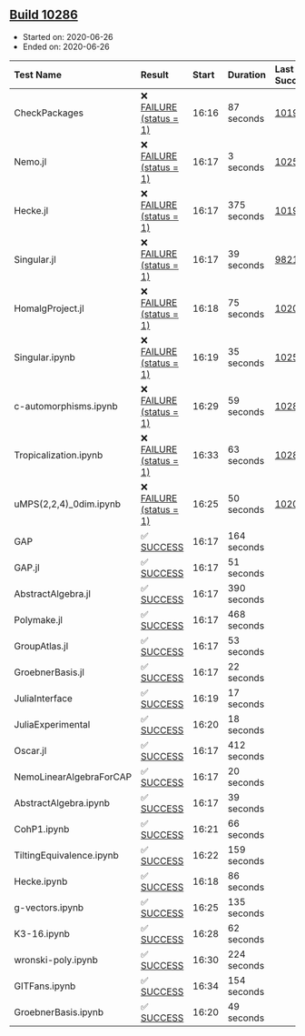 ## [Build 10286](https://oscarci.mathematik.uni-kl.de/job/oscar/10286/)

* Started on: 2020-06-26
* Ended on: 2020-06-26

| Test Name    | Result | Start | Duration | Last Success | First Failure |
|:-------------|:-------|:------|:---------|:-------------|:--------------|
| CheckPackages | ❌ [FAILURE (status = 1)](https://oscarci.mathematik.uni-kl.de/job/oscar/10286/artifact/logs/build-10286/CheckPackages.log) | 16:16 | 87 seconds | [10197](https://oscarci.mathematik.uni-kl.de/job/oscar/10197/) | [10198](https://oscarci.mathematik.uni-kl.de/job/oscar/10198/) |
| Nemo.jl | ❌ [FAILURE (status = 1)](https://oscarci.mathematik.uni-kl.de/job/oscar/10286/artifact/logs/build-10286/Nemo.jl.log) | 16:17 | 3 seconds | [10252](https://oscarci.mathematik.uni-kl.de/job/oscar/10252/) | [10253](https://oscarci.mathematik.uni-kl.de/job/oscar/10253/) |
| Hecke.jl | ❌ [FAILURE (status = 1)](https://oscarci.mathematik.uni-kl.de/job/oscar/10286/artifact/logs/build-10286/Hecke.jl.log) | 16:17 | 375 seconds | [10197](https://oscarci.mathematik.uni-kl.de/job/oscar/10197/) | [10198](https://oscarci.mathematik.uni-kl.de/job/oscar/10198/) |
| Singular.jl | ❌ [FAILURE (status = 1)](https://oscarci.mathematik.uni-kl.de/job/oscar/10286/artifact/logs/build-10286/Singular.jl.log) | 16:17 | 39 seconds | [9821](https://oscarci.mathematik.uni-kl.de/job/oscar/9821/) | [9822](https://oscarci.mathematik.uni-kl.de/job/oscar/9822/) |
| HomalgProject.jl | ❌ [FAILURE (status = 1)](https://oscarci.mathematik.uni-kl.de/job/oscar/10286/artifact/logs/build-10286/HomalgProject.jl.log) | 16:18 | 75 seconds | [10209](https://oscarci.mathematik.uni-kl.de/job/oscar/10209/) | [10210](https://oscarci.mathematik.uni-kl.de/job/oscar/10210/) |
| Singular.ipynb | ❌ [FAILURE (status = 1)](https://oscarci.mathematik.uni-kl.de/job/oscar/10286/artifact/logs/build-10286/Singular.ipynb.log) | 16:19 | 35 seconds | [10252](https://oscarci.mathematik.uni-kl.de/job/oscar/10252/) | [10253](https://oscarci.mathematik.uni-kl.de/job/oscar/10253/) |
| c-automorphisms.ipynb | ❌ [FAILURE (status = 1)](https://oscarci.mathematik.uni-kl.de/job/oscar/10286/artifact/logs/build-10286/c-automorphisms.ipynb.log) | 16:29 | 59 seconds | [10285](https://oscarci.mathematik.uni-kl.de/job/oscar/10285/) | [10286](https://oscarci.mathematik.uni-kl.de/job/oscar/10286/) |
| Tropicalization.ipynb | ❌ [FAILURE (status = 1)](https://oscarci.mathematik.uni-kl.de/job/oscar/10286/artifact/logs/build-10286/Tropicalization.ipynb.log) | 16:33 | 63 seconds | [10283](https://oscarci.mathematik.uni-kl.de/job/oscar/10283/) | [10284](https://oscarci.mathematik.uni-kl.de/job/oscar/10284/) |
| uMPS(2,2,4)_0dim.ipynb | ❌ [FAILURE (status = 1)](https://oscarci.mathematik.uni-kl.de/job/oscar/10286/artifact/logs/build-10286/uMPS-2-2-4-_0dim.ipynb.log) | 16:25 | 50 seconds | [10209](https://oscarci.mathematik.uni-kl.de/job/oscar/10209/) | [10210](https://oscarci.mathematik.uni-kl.de/job/oscar/10210/) |
| GAP | ✅ [SUCCESS](https://oscarci.mathematik.uni-kl.de/job/oscar/10286/artifact/logs/build-10286/GAP.log) | 16:17 | 164 seconds |  |  |
| GAP.jl | ✅ [SUCCESS](https://oscarci.mathematik.uni-kl.de/job/oscar/10286/artifact/logs/build-10286/GAP.jl.log) | 16:17 | 51 seconds |  |  |
| AbstractAlgebra.jl | ✅ [SUCCESS](https://oscarci.mathematik.uni-kl.de/job/oscar/10286/artifact/logs/build-10286/AbstractAlgebra.jl.log) | 16:17 | 390 seconds |  |  |
| Polymake.jl | ✅ [SUCCESS](https://oscarci.mathematik.uni-kl.de/job/oscar/10286/artifact/logs/build-10286/Polymake.jl.log) | 16:17 | 468 seconds |  |  |
| GroupAtlas.jl | ✅ [SUCCESS](https://oscarci.mathematik.uni-kl.de/job/oscar/10286/artifact/logs/build-10286/GroupAtlas.jl.log) | 16:17 | 53 seconds |  |  |
| GroebnerBasis.jl | ✅ [SUCCESS](https://oscarci.mathematik.uni-kl.de/job/oscar/10286/artifact/logs/build-10286/GroebnerBasis.jl.log) | 16:17 | 22 seconds |  |  |
| JuliaInterface | ✅ [SUCCESS](https://oscarci.mathematik.uni-kl.de/job/oscar/10286/artifact/logs/build-10286/JuliaInterface.log) | 16:19 | 17 seconds |  |  |
| JuliaExperimental | ✅ [SUCCESS](https://oscarci.mathematik.uni-kl.de/job/oscar/10286/artifact/logs/build-10286/JuliaExperimental.log) | 16:20 | 18 seconds |  |  |
| Oscar.jl | ✅ [SUCCESS](https://oscarci.mathematik.uni-kl.de/job/oscar/10286/artifact/logs/build-10286/Oscar.jl.log) | 16:17 | 412 seconds |  |  |
| NemoLinearAlgebraForCAP | ✅ [SUCCESS](https://oscarci.mathematik.uni-kl.de/job/oscar/10286/artifact/logs/build-10286/NemoLinearAlgebraForCAP.log) | 16:17 | 20 seconds |  |  |
| AbstractAlgebra.ipynb | ✅ [SUCCESS](https://oscarci.mathematik.uni-kl.de/job/oscar/10286/artifact/logs/build-10286/AbstractAlgebra.ipynb.log) | 16:17 | 39 seconds |  |  |
| CohP1.ipynb | ✅ [SUCCESS](https://oscarci.mathematik.uni-kl.de/job/oscar/10286/artifact/logs/build-10286/CohP1.ipynb.log) | 16:21 | 66 seconds |  |  |
| TiltingEquivalence.ipynb | ✅ [SUCCESS](https://oscarci.mathematik.uni-kl.de/job/oscar/10286/artifact/logs/build-10286/TiltingEquivalence.ipynb.log) | 16:22 | 159 seconds |  |  |
| Hecke.ipynb | ✅ [SUCCESS](https://oscarci.mathematik.uni-kl.de/job/oscar/10286/artifact/logs/build-10286/Hecke.ipynb.log) | 16:18 | 86 seconds |  |  |
| g-vectors.ipynb | ✅ [SUCCESS](https://oscarci.mathematik.uni-kl.de/job/oscar/10286/artifact/logs/build-10286/g-vectors.ipynb.log) | 16:25 | 135 seconds |  |  |
| K3-16.ipynb | ✅ [SUCCESS](https://oscarci.mathematik.uni-kl.de/job/oscar/10286/artifact/logs/build-10286/K3-16.ipynb.log) | 16:28 | 62 seconds |  |  |
| wronski-poly.ipynb | ✅ [SUCCESS](https://oscarci.mathematik.uni-kl.de/job/oscar/10286/artifact/logs/build-10286/wronski-poly.ipynb.log) | 16:30 | 224 seconds |  |  |
| GITFans.ipynb | ✅ [SUCCESS](https://oscarci.mathematik.uni-kl.de/job/oscar/10286/artifact/logs/build-10286/GITFans.ipynb.log) | 16:34 | 154 seconds |  |  |
| GroebnerBasis.ipynb | ✅ [SUCCESS](https://oscarci.mathematik.uni-kl.de/job/oscar/10286/artifact/logs/build-10286/GroebnerBasis.ipynb.log) | 16:20 | 49 seconds |  |  |
